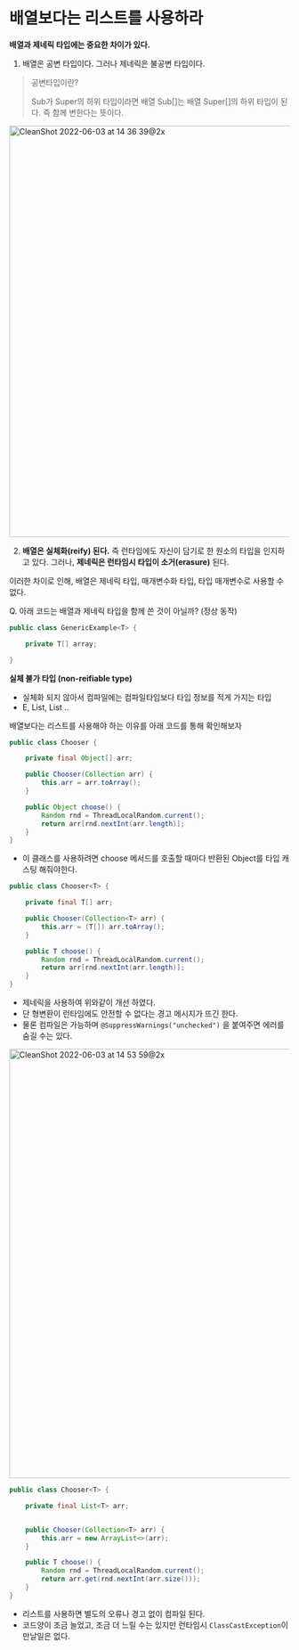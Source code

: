 # 배열보다는 리스트를 사용하라



**배열과 제네릭 타입에는 중요한 차이가 있다.**

1. 배열은 공변 타입이다. 그러나 제네릭은 불공변 타입이다.

> 공변타입이란?
>
> Sub가 Super의 하위 타입이라면 배열 Sub[]는 배열 Super[]의 하위 타입이 된다.
> 즉 함께 변한다는 뜻이다.

<img width="739" alt="CleanShot 2022-06-03 at 14 36 39@2x" src="https://user-images.githubusercontent.com/37217320/171793144-d55873d4-0f27-4262-85a6-2106a1d11abb.png">



2. **배열은 실체화(reify) 된다.** 즉 런타임에도 자신이 담기로 한 원소의 타입을 인지하고 있다. 그러나, **제네릭은 런타임시 타입이 소거(erasure)** 된다.



이러한 차이로 인해, 배열은 제네릭 타입, 매개변수화 타입, 타입 매개변수로 사용할 수 없다.

Q. 아래 코드는 배열과 제네릭 타입을 함께 쓴 것이 아닐까? (정상 동작)

```java
public class GenericExample<T> {

    private T[] array;

}
```





**실체 불가 타입 (non-reifiable type)**

- 실체화 되지 않아서 컴파일에는 컴파일타임보다 타입 정보를 적게 가지는 타입
- E, List<E>, List<String> ..



배열보다는 리스트를 사용해야 하는 이유를 아래 코드를 통해 확인해보자



```java
public class Chooser {

    private final Object[] arr;

    public Chooser(Collection arr) {
        this.arr = arr.toArray();
    }

    public Object choose() {
        Random rnd = ThreadLocalRandom.current();
        return arr[rnd.nextInt(arr.length)];
    }
}
```



- 이 클래스를 사용하려면 choose 메서드를 호출할 때마다 반환된 Object를 타입 캐스팅 해줘야한다.



```java
public class Chooser<T> {

    private final T[] arr;

    public Chooser(Collection<T> arr) {
        this.arr = (T[]) arr.toArray();
    }

    public T choose() {
        Random rnd = ThreadLocalRandom.current();
        return arr[rnd.nextInt(arr.length)];
    }
}

```

- 제네릭을 사용하여 위와같이 개선 하였다.
- 단 형변환이 런타임에도 안전할 수 없다는 경고 메시지가 뜨긴 한다.
- 물론 컴파일은 가능하며 `@SuppressWarnings("unchecked")` 을 붙여주면 에러를 숨길 수는 있다.



<img width="771" alt="CleanShot 2022-06-03 at 14 53 59@2x" src="https://user-images.githubusercontent.com/37217320/171795191-688fd0e0-a83e-426b-bc13-5ca71e716001.png">



```java
public class Chooser<T> {

    private final List<T> arr;


    public Chooser(Collection<T> arr) {
        this.arr = new ArrayList<>(arr);
    }

    public T choose() {
        Random rnd = ThreadLocalRandom.current();
        return arr.get(rnd.nextInt(arr.size()));
    }
}

```

- 리스트를 사용하면 별도의 오류나 경고 없이 컴파일 된다.
- 코드양이 조금 늘었고, 조금 더 느릴 수는 있지만 런타임시 `ClassCastException`이 만날일은 없다.

